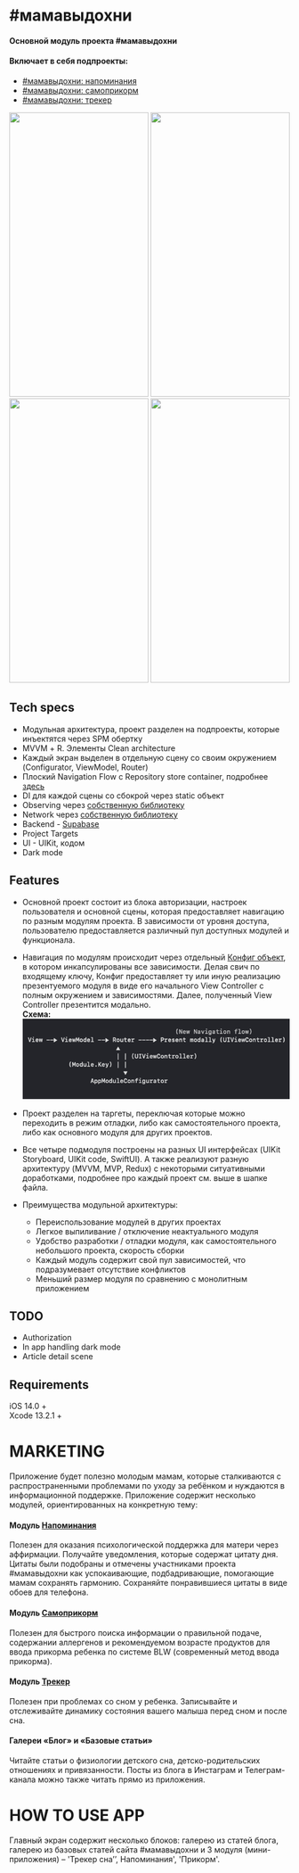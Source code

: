 # #мамавыдохни
#### Основной модуль проекта #мамавыдохни
#### Включает в себя подпроекты:
- [#мамавыдохни: напоминания](https://github.com/4440449/CalmMom)
- [#мамавыдохни: самоприкорм](https://github.com/4440449/Samoprikorm_SP)
- [#мамавыдохни: трекер](https://github.com/4440449/BabyTrackerWW)


<img src="/README_ASSETS/MomExhaleDemo.gif" width="250" height="510"/>
<img src="/README_ASSETS/ClamingNotificationsDemo.gif" width="250" height="510"/>
<img src="/README_ASSETS/SamoprikormDemo.gif" width="250" height="510"/>
<img src="/README_ASSETS/BabyTrackerDemo.gif" width="250" height="510"/>
                
## Tech specs
- Модульная архитектура, проект разделен на подпроекты, которые инъектятся через SPM обертку
- MVVМ + R. Элементы Clean architecture
- Каждый экран выделен в отдельную сцену со своим окружением (Configurator, ViewModel, Router)
- Плоский Navigation Flow с Repository store container, подробнее [здесь](https://github.com/4440449/CalmMom/blame/master/README.md#L22-L38)
- DI для каждой сцены со сбокрой через static объект
- Observing через [собственную библиотеку](https://github.com/4440449/MommysEye)
- Network через [собственную библиотеку](https://github.com/4440449/BabyNet)
- Backend - <a href="https://app.supabase.com">Supabase</a>
- Project Targets
- UI - UIKit, кодом
- Dark mode


## Features
* Основной проект состоит из блока авторизации, настроек пользователя и основной сцены, которая предоставляет навигацию по разным модулям проекта. В зависимости от уровня доступа, пользователю предоставляется различный пул доступных модулей и функционала.
         
* Навигация по модулям происходит через отдельный [Конфиг объект](https://github.com/4440449/Mom_Exhale/blob/master/Mom_Exhale/Source/AppConfigurator/AppModuleConfigurator_ME.swift), в котором инкапсулированы все зависимости. Делая свич по входящему ключу, Конфиг предоставляет ту или иную реализацию презентуемого модуля в виде его начального View Controller с полным окружением и зависимостями. Далее, полученный View Controller презентится модально.  
    **Схема:**  
    ![Alt text](README_ASSETS/NavigationFlow.png "Navigation flow")
                         
* Проект разделен на таргеты, переключая которые можно переходить в режим отладки, либо как самостоятельного проекта, либо как основного модуля для других проектов.
         
* Все четыре подмодуля построены на разных UI интерфейсах (UIKit Storyboard, UIKit code, SwiftUI). А также реализуют разную архитектуру (MVVM, MVP, Redux) с некоторыми ситуативными доработками, подробнее про каждый проект см. выше в шапке файла.
        
* Преимущества модульной архитектуры:
    + Переиспользование модулей в других проектах
    + Легкое выпиливание / отключение неактуального модуля
    + Удобство разработки / отладки модуля, как самостоятельного небольшого проекта, скорость сборки
    + Каждый модуль содержит свой пул зависимостей, что подразумевает отсутствие конфликтов
    + Меньший размер модуля по сравнению с монолитным приложением
            

## TODO 
- Authorization
- In app handling dark mode
- Article detail scene


## Requirements
iOS 14.0 +  
Xcode 13.2.1 +



    
# MARKETING 
Приложение будет полезно молодым мамам, которые сталкиваются с распространенными проблемами по уходу за ребёнком и нуждаются в информационной поддержке. Приложение содержит несколько модулей, ориентированных на конкретную тему:

#### Модуль [Напоминания](https://github.com/4440449/CalmMom)
Полезен для оказания психологической поддержка для матери через аффирмации. Получайте уведомления, которые содержат цитату дня. Цитаты были подобраны и отмечены участниками проекта #мамавыдохни как успокаивающие, подбадривающие, помогающие мамам сохранять гармонию. Сохраняйте понравившиеся цитаты в виде обоев для телефона.

#### Модуль [Самоприкорм](https://github.com/4440449/Samoprikorm_SP)
Полезен для быстрого поиска информации о правильной подаче, содержании аллергенов и рекомендуемом возрасте продуктов для ввода прикорма ребенка по системе BLW (современный метод ввода прикорма).

#### Модуль [Трекер](https://github.com/4440449/BabyTrackerWW)
Полезен при проблемах со сном у ребенка. Записывайте и отслеживайте динамику состояния вашего малыша перед сном и после сна. 

#### Галереи «Блог» и «Базовые статьи»
Читайте статьи о физиологии детского сна, детско-родительских отношениях и привязанности. Посты из блога в Инстаграм и Телеграм-канала можно также читать прямо из приложения.




# HOW TO USE APP
Главный экран содержит несколько блоков: галерею из статей блога, галерею из базовых статей сайта #мамавыдохни и 3 модуля (мини-приложения) – 'Трекер сна’’, Напоминания', 'Прикорм'. 


 

